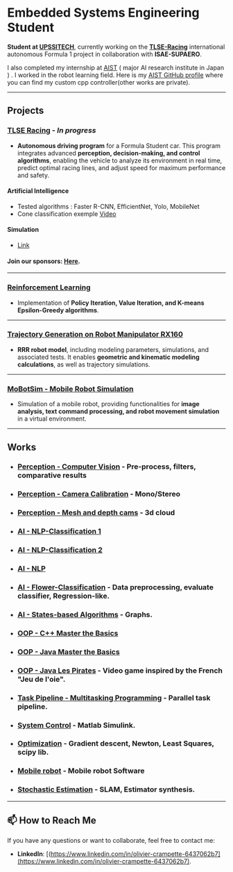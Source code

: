 # Embedded Systems Engineering Student

**Student at [UPSSITECH](https://www.upssitech.eu/)**, currently working on the **[TLSE-Racing](https://tlseracing.fr/about/)** international autonomous Formula 1 project in collaboration with **ISAE-SUPAERO**.

I also completed my internship at [AIST](https://www.aist.go.jp/)  ( major AI research institute in Japan ) . I worked in the robot learning field.
Here is my [AIST GitHub profile](https://github.com/Olivier-AIST) where you can find my custom cpp controller(other works are private).

---

##  Projects  

### **[TLSE Racing](https://tlseracing.fr/about/)** - *In progress*  
- **Autonomous driving program** for a Formula Student car. This program integrates advanced **perception, decision-making, and control algorithms**, enabling the vehicle to analyze its environment in real time, predict optimal racing lines, and adjust speed for maximum performance and safety.
#### **Artificial  Intelligence**
- Tested algorithms : Faster R-CNN, EfficientNet, Yolo, MobileNet
- Cone classification exemple [Video](https://drive.google.com/file/d/1MGrdzST1wK_6sSkujaV90d7YrVzHE7JS/view?usp=drivesdk)
#### **Simulation**
- [Link](https://fs-driverless.github.io/Formula-Student-Driverless-Simulator/v2.2.0/)

  

#### **Join our sponsors**: [Here](https://tlseracing.fr/sponsors/).  

---

### **[Reinforcement Learning](https://github.com/OlivierCrt/Reinforcement_Learning)**  
- Implementation of **Policy Iteration, Value Iteration, and K-means Epsilon-Greedy algorithms**.  

---

### **[Trajectory Generation on Robot Manipulator RX160](https://github.com/OlivierCrt/Trajectory_Generation_Robot_Manipulator_RX160)**  
- **RRR robot model**, including modeling parameters, simulations, and associated tests. It enables **geometric and kinematic modeling calculations**, as well as trajectory simulations.  

---

### **[MoBotSim - Mobile Robot Simulation](https://github.com/OlivierCrt/MobotSim)**  
- Simulation of a mobile robot, providing functionalities for **image analysis, text command processing, and robot movement simulation** in a virtual environment.  

---





##  Works  

- ### **[Perception - Computer Vision](https://github.com/OlivierCrt/Image_processing)** - Pre-process, filters, comparative results 
- ### **[Perception - Camera Calibration](https://github.com/OlivierCrt/Calibration)** - Mono/Stereo
- ### **[Perception - Mesh and depth cams](https://github.com/OlivierCrt/Perception_PW)** - 3d cloud
- ### **[AI - NLP-Classification 1](https://github.com/OlivierCrt/PW_Machine-Learning)**  
- ### **[AI - NLP-Classification 2](https://github.com/OlivierCrt/PW_speech_processing)**
- ### **[AI - NLP](https://github.com/OlivierCrt/TP_Dialogue)**
- ### **[AI - Flower-Classification](https://github.com/OlivierCrt/PW-python-M1)** - Data preprocessing, evaluate classifier, Regression-like.
- ### **[AI - States-based Algorithms](https://github.com/OlivierCrt/PW_IA_M1)** - Graphs. 
- ### **[OOP - C++ Master the Basics](https://github.com/OlivierCrt/PW_Cpp)**  
- ### **[OOP - Java Master the Basics](https://github.com/OlivierCrt/PW-java-BS3)**
- ### **[OOP - Java Les Pirates](https://github.com/OlivierCrt/les_pirates)**  - Video game inspired by the French "Jeu de l'oie".
- ### **[Task Pipeline - Multitasking Programming](https://github.com/OlivierCrt/Task_Pipeline)** -  Parallel task pipeline.  
- ### **[System Control](https://github.com/OlivierCrt/PW_Robot_Control)** - Matlab Simulink.
- ### **[Optimization](https://github.com/OlivierCrt/Optimisation_M1)** - Gradient descent, Newton, Least Squares, scipy lib.
- ### **[Mobile robot](https://github.com/OlivierCrt/Mobot)** - Mobile robot Software
- ### **[Stochastic Estimation](https://github.com/OlivierCrt/Estimation_PW)** - SLAM, Estimator synthesis.



---

## 📫 How to Reach Me  
If you have any questions or want to collaborate, feel free to contact me:  
- **LinkedIn**: [(https://www.linkedin.com/in/olivier-crampette-6437062b7](https://www.linkedin.com/in/olivier-crampette-6437062b7).  
